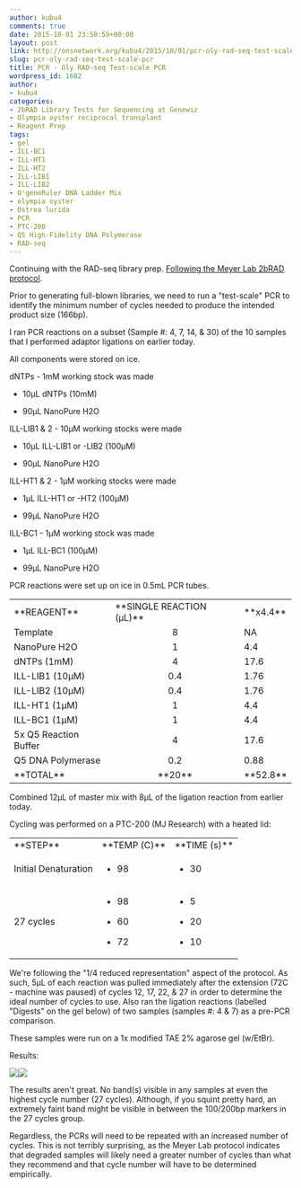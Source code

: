 ```yaml
---
author: kubu4
comments: true
date: 2015-10-01 23:50:59+00:00
layout: post
link: http://onsnetwork.org/kubu4/2015/10/01/pcr-oly-rad-seq-test-scale-pcr/
slug: pcr-oly-rad-seq-test-scale-pcr
title: PCR - Oly RAD-seq Test-scale PCR
wordpress_id: 1682
author:
- kubu4
categories:
- 2bRAD Library Tests for Sequencing at Genewiz
- Olympia oyster reciprocal transplant
- Reagent Prep
tags:
- gel
- ILL-BC1
- ILL-HT1
- ILL-HT2
- ILL-LIB1
- ILL-LIB2
- O'geneRuler DNA Ladder Mix
- olympia oyster
- Ostrea lurida
- PCR
- PTC-200
- Q5 High-Fidelity DNA Polymerase
- RAD-seq
---
```


Continuing with the RAD-seq library prep. [Following the Meyer Lab 2bRAD protocol](https://github.com/sr320/LabDocs/blob/master/protocols/External_Protocols/2bRAD_11Aug2015.pdf).

Prior to generating full-blown libraries, we need to run a "test-scale" PCR to identify the minimum number of cycles needed to produce the intended product size (166bp).

I ran PCR reactions on a subset (Sample #: 4, 7, 14, & 30) of the 10 samples that I performed adaptor ligations on earlier today.

All components were stored on ice.

dNTPs - 1mM working stock was made




    
  * 10μL dNTPs (10mM)

    
  * 90μL NanoPure H2O





ILL-LIB1 & 2 - 10μM working stocks were made


    
  * 10μL ILL-LIB1 or -LIB2 (100μM)

    
  * 90μL NanoPure H2O





ILL-HT1 & 2 - 1μM working stocks were made


    
  * 1μL ILL-HT1 or -HT2 (100μM)

    
  * 99μL NanoPure H2O





ILL-BC1 - 1μM working stock was made


    
  * 1μL ILL-BC1 (100μM)

    
  * 99μL NanoPure H2O





PCR reactions were set up on ice in 0.5mL PCR tubes.

<table >
<tbody >
<tr >

<td >**REAGENT**
</td>

<td >**SINGLE REACTION (μL)**
</td>

<td >**x4.4**
</td>
</tr>
<tr >

<td >Template
</td>

<td style="text-align: center;" >8
</td>

<td >NA
</td>
</tr>
<tr >

<td >NanoPure H2O
</td>

<td style="text-align: center;" >1
</td>

<td >4.4
</td>
</tr>
<tr >

<td >dNTPs (1mM)
</td>

<td style="text-align: center;" >4
</td>

<td >17.6
</td>
</tr>
<tr >

<td >ILL-LIB1 (10μM)
</td>

<td style="text-align: center;" >0.4
</td>

<td >1.76
</td>
</tr>
<tr >

<td >ILL-LIB2 (10μM)
</td>

<td style="text-align: center;" >0.4
</td>

<td >1.76
</td>
</tr>
<tr >

<td >ILL-HT1 (1μM)
</td>

<td style="text-align: center;" >1
</td>

<td >4.4
</td>
</tr>
<tr >

<td >ILL-BC1 (1μM)
</td>

<td style="text-align: center;" >1
</td>

<td >4.4
</td>
</tr>
<tr >

<td >5x Q5 Reaction Buffer
</td>

<td style="text-align: center;" >4
</td>

<td >17.6
</td>
</tr>
<tr >

<td >Q5 DNA Polymerase
</td>

<td style="text-align: center;" >0.2
</td>

<td >0.88
</td>
</tr>
<tr >

<td >**TOTAL**
</td>

<td style="text-align: center;" >**20**
</td>

<td >**52.8**
</td>
</tr>
</tbody>
</table>



Combined 12μL of master mix with 8μL of the ligation reaction from earlier today.

Cycling was performed on a PTC-200 (MJ Research) with a heated lid:

<table >
<tbody >
<tr >

<td >**STEP**
</td>

<td style="text-align: left;" >**TEMP (C)**
</td>

<td >**TIME (s)**
</td>
</tr>
<tr >

<td >Initial Denaturation
</td>

<td >



    
  * 98



</td>

<td >



    
  * 30



</td>
</tr>
<tr >

<td >27 cycles
</td>

<td >



    
  * 98

    
  * 60

    
  * 72



</td>

<td >



    
  * 5

    
  * 20

    
  * 10



</td>
</tr>
</tbody>
</table>

We're following the "1/4 reduced representation" aspect of the protocol. As such, 5μL of each reaction was pulled immediately after the extension (72C - machine was paused) of cycles 12, 17, 22, & 27 in order to determine the ideal number of cycles to use. Also ran the ligation reactions (labelled "Digests" on the gel below) of two samples (samples #: 4 & 7) as a pre-PCR comparison.

These samples were run on a 1x modified TAE 2% agarose gel (w/EtBr).



Results:

[![](https://raw.githubusercontent.com/sr320/LabDocs/master/protocols/Commercial_Protocols/ThermoFisher_OgeneRuler_DNA_Ladder_Mix_F100439.jpg)](https://raw.githubusercontent.com/sr320/LabDocs/master/protocols/Commercial_Protocols/ThermoFisher_OgeneRuler_DNA_Ladder_Mix_F100439.jpg)[![](http://eagle.fish.washington.edu/Arabidopsis/20151001_Oly_RAD_gel.jpg)](http://eagle.fish.washington.edu/Arabidopsis/20151001_Oly_RAD_gel.jpg)

















The results aren't great. No band(s) visible in any samples at even the highest cycle number (27 cycles). Although, if you squint pretty hard, an extremely faint band might be visible in between the 100/200bp markers in the 27 cycles group.

Regardless, the PCRs will need to be repeated with an increased number of cycles. This is not terribly surprising, as the Meyer Lab protocol indicates that degraded samples will likely need a greater number of cycles than what they recommend and that cycle number will have to be determined empirically.


